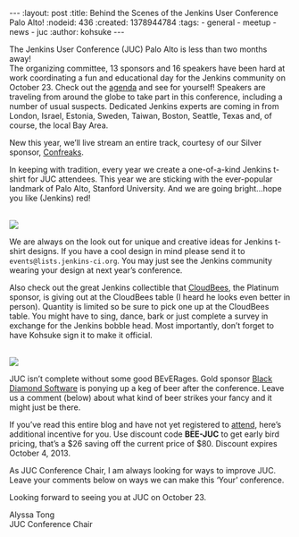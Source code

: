--- :layout: post :title: Behind the Scenes of the Jenkins User Conference Palo Alto! :nodeid: 436 :created: 1378944784 :tags: - general - meetup - news - juc :author: kohsuke ---

The Jenkins User Conference (JUC) Palo Alto is less than two months away!  
The organizing committee, 13 sponsors and 16 speakers have been hard at work coordinating a fun and educational day for the Jenkins community on October 23. Check out the [agenda](http://www.cloudbees.com/jenkins/juc2013/juc2013-palo-alto.cb) and see for yourself! Speakers are traveling from around the globe to take part in this conference, including a number of usual suspects. Dedicated Jenkins experts are coming in from London, Israel, Estonia, Sweden, Taiwan, Boston, Seattle, Texas and, of course, the local Bay Area.

New this year, we’ll live stream an entire track, courtesy of our Silver sponsor, [Confreaks](http://confreaks.com/).

In keeping with tradition, every year we create a one-of-a-kind Jenkins t-shirt for JUC attendees. This year we are sticking with the ever-popular landmark of Palo Alto, Stanford University. And we are going bright…hope you like (Jenkins) red!

[  
![](http://farm6.staticflickr.com/5322/9725574061_d41998193e_n.jpg)  
](http://www.flickr.com/photos/12508267@N00/9725574061/)

We are always on the look out for unique and creative ideas for Jenkins t-shirt designs. If you have a cool design in mind please send it to `events@lists.jenkins-ci.org`. You may just see the Jenkins community wearing your design at next year’s conference.

Also check out the great Jenkins collectible that [CloudBees](http://www.cloudbees.com), the Platinum sponsor, is giving out at the CloudBees table (I heard he looks even better in person). Quantity is limited so be sure to pick one up at the CloudBees table. You might have to sing, dance, bark or just complete a survey in exchange for the Jenkins bobble head. Most importantly, don’t forget to have Kohsuke sign it to make it official.

[  
![](http://farm3.staticflickr.com/2878/9725573715_fa056b6652_n.jpg)  
](http://www.flickr.com/photos/12508267@N00/9725573715/)

JUC isn’t complete without some good BEvERages. Gold sponsor [Black Diamond Software](http://www.bds.com) is ponying up a keg of beer after the conference. Leave us a comment (below) about what kind of beer strikes your fancy and it might just be there.

If you’ve read this entire blog and have not yet registered to [attend](https://www.eventbrite.com/event/6367028955), here’s additional incentive for you. Use discount code **BEE-JUC** to get early bird pricing, that’s a $26 saving off the current price of $80. Discount expires October 4, 2013.

As JUC Conference Chair, I am always looking for ways to improve JUC. Leave your comments below on ways we can make this ‘Your’ conference.

Looking forward to seeing you at JUC on October 23.

Alyssa Tong  
JUC Conference Chair
